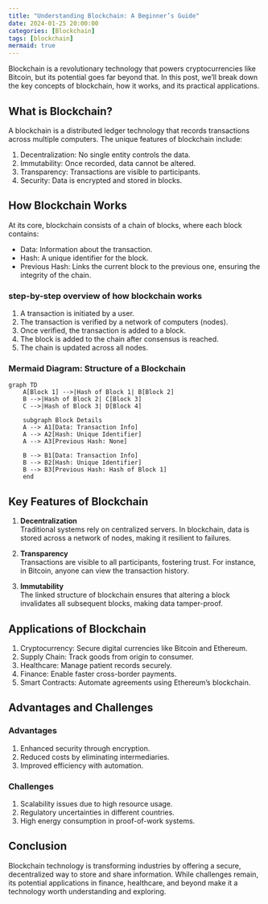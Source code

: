 ```yaml
---
title: "Understanding Blockchain: A Beginner’s Guide"
date: 2024-01-25 20:00:00
categories: [Blockchain]
tags: [blockchain]
mermaid: true
---
```


Blockchain is a revolutionary technology that powers cryptocurrencies like Bitcoin, but its potential goes far beyond that. In this post, we’ll break down the key concepts of blockchain, how it works, and its practical applications.

## What is Blockchain?

A blockchain is a distributed ledger technology that records transactions across multiple computers. The unique features of blockchain include:

1. Decentralization: No single entity controls the data.
2. Immutability: Once recorded, data cannot be altered.
3. Transparency: Transactions are visible to participants.
4. Security: Data is encrypted and stored in blocks.

## How Blockchain Works

At its core, blockchain consists of a chain of blocks, where each block contains:

- Data: Information about the transaction.
- Hash: A unique identifier for the block.
- Previous Hash: Links the current block to the previous one, ensuring the integrity of the chain.

### step-by-step overview of how blockchain works

1. A transaction is initiated by a user.
2. The transaction is verified by a network of computers (nodes).
3. Once verified, the transaction is added to a block.
4. The block is added to the chain after consensus is reached.
5. The chain is updated across all nodes.

### Mermaid Diagram: Structure of a Blockchain

```mermaid
graph TD
    A[Block 1] -->|Hash of Block 1| B[Block 2]
    B -->|Hash of Block 2| C[Block 3]
    C -->|Hash of Block 3| D[Block 4]

    subgraph Block Details
    A --> A1[Data: Transaction Info]
    A --> A2[Hash: Unique Identifier]
    A --> A3[Previous Hash: None]

    B --> B1[Data: Transaction Info]
    B --> B2[Hash: Unique Identifier]
    B --> B3[Previous Hash: Hash of Block 1]
    end
```

## Key Features of Blockchain

1. **Decentralization**  
    Traditional systems rely on centralized servers. In blockchain, data is stored across a network of nodes, making it resilient to failures.

2. **Transparency**  
    Transactions are visible to all participants, fostering trust. For instance, in Bitcoin, anyone can view the transaction history.

3. **Immutability**  
    The linked structure of blockchain ensures that altering a block invalidates all subsequent blocks, making data tamper-proof.

## Applications of Blockchain  

1. Cryptocurrency: Secure digital currencies like Bitcoin and Ethereum.  
1. Supply Chain: Track goods from origin to consumer.  
1. Healthcare: Manage patient records securely.
1. Finance: Enable faster cross-border payments.  
1. Smart Contracts: Automate agreements using Ethereum’s blockchain.

## Advantages and Challenges

### Advantages

1. Enhanced security through encryption.
2. Reduced costs by eliminating intermediaries.
3. Improved efficiency with automation.  

### Challenges

1. Scalability issues due to high resource usage.
2. Regulatory uncertainties in different countries.
3. High energy consumption in proof-of-work systems.

## Conclusion

Blockchain technology is transforming industries by offering a secure, decentralized way to store and share information. While challenges remain, its potential applications in finance, healthcare, and beyond make it a technology worth understanding and exploring.
